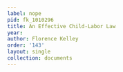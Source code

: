 ```yaml
---
label: nope
pid: fk_1010296
title: An Effective Child-Labor Law
year: 
author: Florence Kelley
order: '143'
layout: single
collection: documents
---
```

